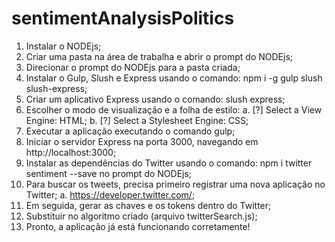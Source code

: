 # sentimentAnalysisPolitics

1.	Instalar o NODEjs;
2.	Criar uma pasta na área de trabalha e abrir o prompt do NODEjs; 
3.	Direcionar o prompt do NODEjs para a pasta criada;
4.	Instalar o Gulp, Slush e Express usando o comando: npm i -g gulp slush slush-express;
5.	Criar um aplicativo Express usando o comando: slush express;
6.	Escolher o modo de visualização e a folha de estilo:
    a.	[?] Select a View Engine: HTML;
    b.	[?] Select a Stylesheet Engine: CSS;
7.	Executar a aplicação executando o comando gulp;
8.	Iniciar o servidor Express na porta 3000, navegando em http://localhost:3000;
9.	Instalar as dependências do Twitter usando o comando: npm i twitter sentiment --save no prompt do NODEjs;
10.	Para buscar os tweets, precisa primeiro registrar uma nova aplicação no Twitter;
    a.	https://developer.twitter.com/;
11.	Em seguida, gerar as chaves e os tokens dentro do Twitter;
12.	Substituir no algoritmo criado (arquivo twitterSearch.js);
13.	Pronto, a aplicação já está funcionando corretamente!
